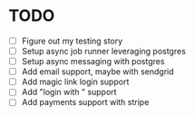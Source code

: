 # TODO

- [ ] Figure out my testing story
- [ ] Setup async job runner leveraging postgres
- [ ] Setup async messaging with postgres
- [ ] Add email support, maybe with sendgrid
- [ ] Add magic link login support
- [ ] Add "login with <provider>" support
- [ ] Add payments support with stripe
